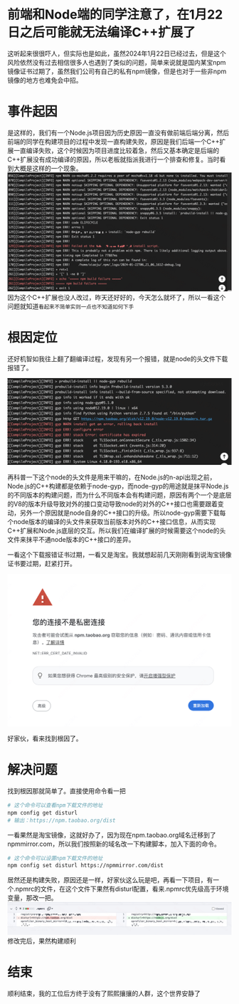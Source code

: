 # 前端和Node端的同学注意了，在1月22日之后可能就无法编译C++扩展了
这听起来很很吓人，但实际也是如此，虽然2024年1月22日已经过去，但是这个风险依然没有过去相信很多人也遇到了类似的问题，简单来说就是国内某宝npm镜像证书过期了，虽然我们公司有自己的私有npm镜像，但是也对于一些非npm镜像的地方也难免会中招。

# 事件起因
是这样的，我们有一个Node.js项目因为历史原因一直没有做前端后端分离，然后前端的同学在构建项目的过程中发现一直构建失败，原因是我们后端一个C++扩展一直编译失败，这个时候因为项目进度比较着急，然后又基本确定是后端的C++扩展没有成功编译的原因，所以老板就指派我进行一个排查和修复。当时看到大概是这样的一个现象。
![C++扩展编译失败截图](./build-faild.png)
因为这个C++扩展也没人改过，昨天还好好的，今天怎么就坏了，所以一看这个问题就知道```看起来不简单实则一点也不知道如何下手```


# 根因定位
还好机智如我往上翻了翻编译过程，发现有另一个报错，就是node的头文件下载报错了。

![node-headers下载失败](./node-headers-fail.png)

再科普一下这个node的头文件是用来干嘛的，在Node.js的n-api出现之前，Node.js的C++构建都是依赖于node-gyp，而node-gyp的用途就是抹平Node.js的不同版本的构建问题，而为什么不同版本会有构建问题，原因有两个一个是底层的V8的版本升级导致对外的接口变动导致node的对外的C++接口也需要跟着变动，另外一个原因就是node自身的C++接口的升级。所以node-gyp需要下载每个node版本的编译的头文件来获取当前版本对外的C++接口信息，从而实现C++扩展和Node.js底层的交互。所以我们在编译扩展的时候需要这个node的头文件来抹平不通node版本的C++接口的差异。

一看这个下载报错证书过期，一看又是淘宝。我就想起前几天刚刚看到说淘宝镜像证书要过期，赶紧打开。

![npm的淘宝镜像过期](./npm-taobao-go.png)

好家伙，看来找到根因了。

# 解决问题
找到根因那就简单了。直接使用命令看一把
```sh
# 这个命令可以查看npm下载文件的地址
npm config get disturl
# 输出：https://npm.taobao.org/dist
```
一看果然是淘宝镜像，这就好办了，因为现在npm.taobao.org域名迁移到了npmmirror.com，所以我们按照新的域名改一下构建脚本，加入下面的命令。
```sh
# 这个命令可以设置npm下载文件的地址
npm config set disturl https://npmmirror.com/dist
```
居然还是构建失败，原因还是一样，好家伙这么玩是吧，再看一下项目，有一个.npmrc的文件，在这个文件下果然有disturl配置，看来.npmrc优先级高于环境变量，那改一把。
![修改npm配置](./npmrc.png)
修改完后，果然构建顺利

# 结束
顺利结束，我的工位后方终于没有了熙熙攘攘的人群，这个世界安静了

